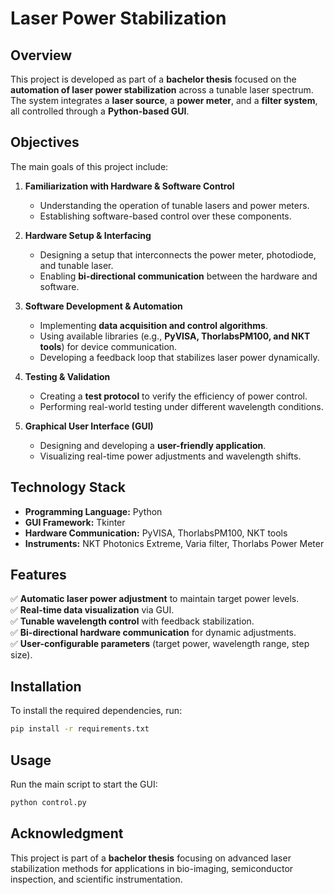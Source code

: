 # Laser Power Stabilization

## Overview
This project is developed as part of a **bachelor thesis** focused on the **automation of laser power stabilization** across a tunable laser spectrum. The system integrates a **laser source**, a **power meter**, and a **filter system**, all controlled through a **Python-based GUI**.

## Objectives
The main goals of this project include:

1. **Familiarization with Hardware & Software Control**
   - Understanding the operation of tunable lasers and power meters.
   - Establishing software-based control over these components.

2. **Hardware Setup & Interfacing**
   - Designing a setup that interconnects the power meter, photodiode, and tunable laser.
   - Enabling **bi-directional communication** between the hardware and software.

3. **Software Development & Automation**
   - Implementing **data acquisition and control algorithms**.
   - Using available libraries (e.g., **PyVISA, ThorlabsPM100, and NKT tools**) for device communication.
   - Developing a feedback loop that stabilizes laser power dynamically.

4. **Testing & Validation**
   - Creating a **test protocol** to verify the efficiency of power control.
   - Performing real-world testing under different wavelength conditions.

5. **Graphical User Interface (GUI)**
   - Designing and developing a **user-friendly application**.
   - Visualizing real-time power adjustments and wavelength shifts.

## Technology Stack
- **Programming Language:** Python
- **GUI Framework:** Tkinter
- **Hardware Communication:** PyVISA, ThorlabsPM100, NKT tools
- **Instruments:** NKT Photonics Extreme, Varia filter, Thorlabs Power Meter

## Features
✅ **Automatic laser power adjustment** to maintain target power levels.<br>
✅ **Real-time data visualization** via GUI.<br>
✅ **Tunable wavelength control** with feedback stabilization.<br>
✅ **Bi-directional hardware communication** for dynamic adjustments.<br>
✅ **User-configurable parameters** (target power, wavelength range, step size).<br>

## Installation
To install the required dependencies, run:
```sh
pip install -r requirements.txt
```

## Usage
Run the main script to start the GUI:
```sh
python control.py
```

## Acknowledgment
This project is part of a **bachelor thesis** focusing on advanced laser stabilization methods for applications in bio-imaging, semiconductor inspection, and scientific instrumentation.
